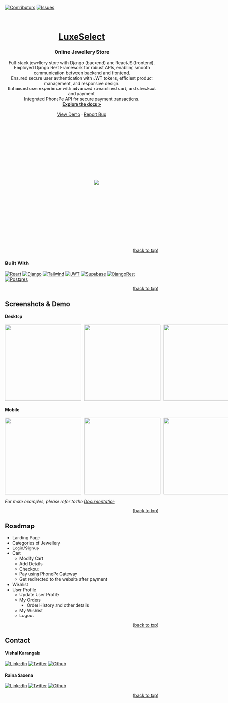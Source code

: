 <a name="readme-top"></a>

[![Contributors][contributors-shield]][contributors-url]
[![Issues][issues-shield]][issues-url]



<!-- PROJECT LOGO -->
<br />
<div align="center">
  <a href="https://github.com/rainasaxena/ecomm">
    <h1>LuxeSelect</h1>
  </a>

<h3 align="center">Online Jewellery Store</h3>

  <p align="center">
Full-stack jewellery store with Django (backend) and ReactJS (frontend).<br>
Employed Django Rest Framework for robust APIs, enabling smooth communication between backend
and frontend.<br>
Ensured secure user authentication with JWT tokens, efficient product management, and responsive
design.<br>
Enhanced user experience with advanced streamlined cart, and checkout and payment.<br>
Integrated PhonePe API for secure payment transactions.
    <br />
    <a href="https://documenter.getpostman.com/view/30992765/2s9YeEcCC3"><strong>Explore the docs »</strong></a>
    <br />
    <br />
    <a href="https://luxeselect.vercel.app/">View Demo</a>
    ·
    <a href="https://github.com/rainasaxena/ecomm/issues">Report Bug</a>
  </p>
</div>




<!-- ABOUT THE PROJECT -->
<div style="height:400px; width:600px; display:flex; gap:20px; align-items:center; justify-content:center;">
    <img src="https://github.com/rainasaxena/Ecomm/assets/100672165/67395449-4f83-4872-b916-39ac3b5ce442" />
</div>

<p align="right">(<a href="#readme-top">back to top</a>)</p>



### Built With

[![React][React.js]][React-url]
[![Django][Django]][Django-url]
[![Tailwind][Tailwind]][Tailwind-url]
[![JWT][JWT]][JWT-url]
[![Supabase][Supabase]][Supabase-url]
[![DjangoRest][DjangoRest]][Supabase-url]
[![Postgres][Postgres]][Supabase-url]



<p align="right">(<a href="#readme-top">back to top</a>)</p>


<!-- USAGE EXAMPLES -->
##  Screenshots & Demo

#### Desktop
<div style="display: flex; flex-direction: row; gap:10px;>
    <img src="https://github.com/rainasaxena/Ecomm/assets/100672165/dc760a22-b72e-42d3-b9c6-0841607c41bb" width="250" />
    <img src="https://github.com/rainasaxena/Ecomm/assets/100672165/404f0563-00fe-453a-a53b-3068380d38b9" width="250" />
    <img src="https://github.com/rainasaxena/Ecomm/assets/100672165/549bc066-dc72-4e15-b19e-ba366dc07401" width="250"/>
    <img src="https://github.com/rainasaxena/Ecomm/assets/100672165/b163f299-aaa1-4925-a812-6c41912c0bef" width="250" />
    <img src="https://github.com/rainasaxena/Ecomm/assets/100672165/294a27ba-5fe9-4edc-99be-6af425b34483" width="250" />
    <img src="https://github.com/rainasaxena/Ecomm/assets/100672165/c5197433-c697-40d0-be12-c586f52c8457" width="250" />
    <img src="https://github.com/rainasaxena/Ecomm/assets/100672165/fd60f513-b487-4f16-922d-e29e261a635d" width="250" />
    <img src="https://github.com/rainasaxena/Ecomm/assets/100672165/2d7d7339-a393-458e-ac50-0fedc19dbfcb" width="250" />
    <img src="https://github.com/rainasaxena/Ecomm/assets/100672165/73b9807e-1132-4ed2-ad55-262486438bb7" width="250" />
</div>

#### Mobile
<div style="display: flex; flex-direction: row; gap:10px;>
    <img src="https://github.com/rainasaxena/Ecomm/assets/100672165/e8a9ae8d-a879-4b44-a51b-abe26cf18441" width="250" />
    <img src="https://github.com/rainasaxena/Ecomm/assets/100672165/f6406496-1100-4e08-a4ed-b614ea503213" width="250" />
    <img src="https://github.com/rainasaxena/Ecomm/assets/100672165/d7cf421d-cb7d-48bc-a59c-00f7bcc067d0" width="250"/>
    <img src="https://github.com/rainasaxena/Ecomm/assets/100672165/248bda76-3a24-42b3-b13e-4734cf19c4b7" width="250" />
    <img src="https://github.com/rainasaxena/Ecomm/assets/100672165/60b7c1d1-d81d-4968-9822-9bb2924c6b40" width="250" />
    <img src="https://github.com/rainasaxena/Ecomm/assets/100672165/5cc8d1cd-c57c-4793-b3e1-4e220f32837a" width="250" />
</div>



_For more examples, please refer to the [Documentation](https://documenter.getpostman.com/view/30992765/2s9YeEcCC3)_

<p align="right">(<a href="#readme-top">back to top</a>)</p>



<!-- ROADMAP -->
## Roadmap

- Landing Page
- Categories of Jewellery
- Login/Signup
- Cart
    - Modify Cart
    - Add Details
    - Checkout
    - Pay using PhonePe Gateway
    - Get redirected to the website after payment
- Wishlist
- User Profile
    - Update User Profile
    - My Orders
        - Order History and other details
    - My Wishlist
    - Logout


<p align="right">(<a href="#readme-top">back to top</a>)</p>


<!-- CONTACT -->
## Contact

#### Vishal Karangale
[![LinkedIn][linkedin-shield]][linkedin-url-vishal]
[![Twitter][twitter-shield]][twitter-url-vishal]
[![Github][github-shield]][github-url-vishal]

#### Raina Saxena
[![LinkedIn][linkedin-shield]][linkedin-url-raina]
[![Twitter][twitter-shield]][twitter-url-raina]
[![Github][github-shield]][github-url-raina]


<p align="right">(<a href="#readme-top">back to top</a>)</p>


<!-- MARKDOWN LINKS & IMAGES -->
<!-- https://www.markdownguide.org/basic-syntax/#reference-style-links -->
[contributors-shield]: https://img.shields.io/github/contributors/rainasaxena/ecomm.svg?style=for-the-badge
[contributors-url]: https://github.com/rainasaxena/ecomm/graphs/contributors

[issues-shield]: https://img.shields.io/github/issues/rainasaxena/ecomm.svg?style=for-the-badge
[issues-url]: https://github.com/rainasaxena/ecomm/issues


[linkedin-shield]: https://img.shields.io/badge/-LinkedIn-black.svg?style=for-the-badge&logo=linkedin&colorB=555
[twitter-shield]: https://img.shields.io/badge/-twitter-black.svg?style=for-the-badge&logo=twitter&colorB=555
[github-shield]: https://img.shields.io/badge/-github-black.svg?style=for-the-badge&logo=github&colorB=555

[linkedin-url-vishal]: https://www.linkedin.com/in/vishal-karangale/
[linkedin-url-raina]: https://www.linkedin.com/in/imrainasaxena/
[twitter-url-vishal]:https://twitter.com/KarangaleVishal
[twitter-url-raina]:https://twitter.com/Raina1Saxena
[github-url-vishal]:https://github.com/vishalrk1
[github-url-raina]:https://github.com/rainasaxena

<!--[product-screenshot]: images/screenshot.png-->



[React.js]: https://img.shields.io/badge/React-20232A?style=for-the-badge&logo=react
[Django]: https://img.shields.io/badge/Django-20232B?style=for-the-badge&logo=django
[Postgres]: https://img.shields.io/badge/Postgres-20232B?style=for-the-badge&logo=postgresql
[DjangoRest]: https://img.shields.io/badge/DJANGO-REST-20232B?style=for-the-badge&logo=django
[Tailwind]: https://img.shields.io/badge/Tailwind-20232B?style=for-the-badge&logo=tailwindcss
[Supabase]: https://img.shields.io/badge/supabase-20232B?style=for-the-badge&logo=supabase
[JWT]: https://img.shields.io/badge/JWT-20232B?style=for-the-badge&logo=JSON%20web%20tokens




[React-url]: https://reactjs.org/
[Django-url]: https://www.djangoproject.com
[Supabase-url]: https://supabase.com/
[Tailwind-url]:https://tailwindcss.com/
[JWT-url]: https://jwt.io/
[DjangoRest-url]: https://www.django-rest-framework.org/
[Postgres-url]: https://www.postgresql.org/
